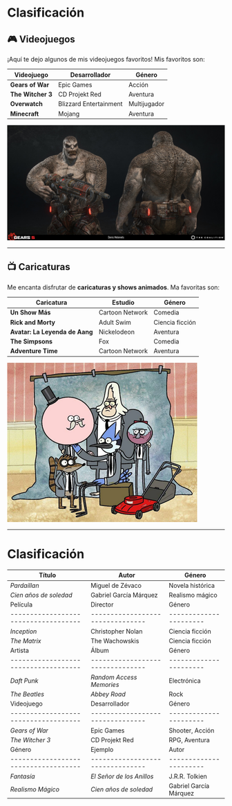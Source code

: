 # Clasificación

## 🎮 Videojuegos

¡Aquí te dejo algunos de mis videojuegos favoritos! Mis favoritos son:

| Videojuego           | Desarrollador           | Género              |
|----------------------|-------------------------|---------------------|
| **Gears of War**     | Epic Games              | Acción              |
| **The Witcher 3**    | CD Projekt Red          | Aventura            |
| **Overwatch**        | Blizzard Entertainment  | Multijugador        |
| **Minecraft**        | Mojang                  | Aventura            |

![Gears of War](Imagenes/Gears.png)

---

## 📺 Caricaturas

Me encanta disfrutar de **caricaturas y shows animados**. Ma favoritas son:

| Caricatura           | Estudio                | Género              |
|----------------------|------------------------|---------------------|
| **Un Show Más**      | Cartoon Network        | Comedia             |
| **Rick and Morty**   | Adult Swim             | Ciencia ficción     |
| **Avatar: La Leyenda de Aang** | Nickelodeon  | Aventura            |
| **The Simpsons**     | Fox                    | Comedia             |
| **Adventure Time**   | Cartoon Network        | Aventura            |


![Un Show Más](Imagenes/USM.png)

---
# Clasificación
| Título                             | Autor                          | Género               |
|------------------------------------|--------------------------------|----------------------|
| *Pardaillan*                       | Miguel de Zévaco               | Novela histórica     |
| *Cien años de soledad*             | Gabriel García Márquez         | Realismo mágico      |
| Película                          | Director                      | Género               |
|------------------------------------|--------------------------------|----------------------|
| *Inception*                        | Christopher Nolan              | Ciencia ficción      |
| *The Matrix*                       | The Wachowskis                 | Ciencia ficción      |
| Artista                          | Álbum                          | Género               |
|------------------------------------|--------------------------------|----------------------|
| *Daft Punk*                        | *Random Access Memories*       | Electrónica          |
| *The Beatles*                      | *Abbey Road*                   | Rock                 |
| Videojuego                       | Desarrollador                 | Género               |
|------------------------------------|--------------------------------|----------------------|
| *Gears of War*                     | Epic Games                    | Shooter, Acción      |
| *The Witcher 3*                    | CD Projekt Red                | RPG, Aventura        |
| Género                           | Ejemplo                       | Autor                |
|------------------------------------|--------------------------------|----------------------|
| *Fantasía*                         | *El Señor de los Anillos*     | J.R.R. Tolkien       |
| *Realismo Mágico*                  | *Cien años de soledad*         | Gabriel García Márquez |
